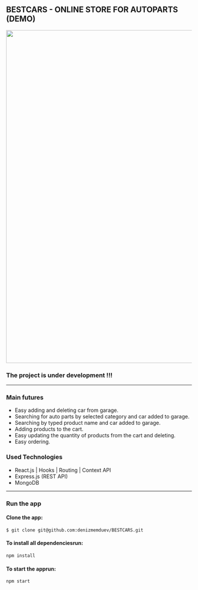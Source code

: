 ## BESTCARS - ONLINE STORE FOR AUTOPARTS (DEMO)



<img src="https://res.cloudinary.com/bestcar-bg/image/upload/v1643662936/Deniz%20Memduev/mac-laptop-png-13_g7avgm.png" width="900"  />

### The project is under development  !!!
<hr/>
  

 

 ### Main futures 

 -   Easy adding and deleting car from garage.
 -   Searching for auto parts by selected category and car added to garage.
 -   Searching by typed product name and  car added to garage.
 -   Adding products to the cart.
 -   Easy updating the quantity of products from the cart and deleting.
 -   Easy ordering.
 
### Used Technologies
  - React.js | Hooks | Routing | Context API
  - Express.js (REST API)
  - MongoDB

  <hr/>
  
### Run the app 

#### Clone the app: 
  `$ git clone git@github.com:denizmemduev/BESTCARS.git`

#### To install all dependenciesrun: 
  `npm install`

#### To start the apprun: 
 `npm start`

